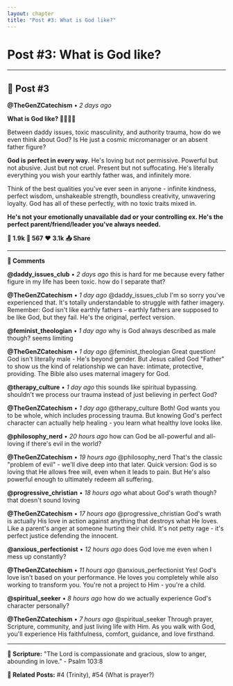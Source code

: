 ```yaml
---
layout: chapter
title: "Post #3: What is God like?"
---
```

# Post #3: What is God like?

---

## 📱 Post #3

**@TheGenZCatechism** • *2 days ago*

**What is God like? 👨‍👧‍👦✨**

Between daddy issues, toxic masculinity, and authority trauma, how do we even think about God? Is He just a cosmic micromanager or an absent father figure?

**God is perfect in every way.** He's loving but not permissive. Powerful but not abusive. Just but not cruel. Present but not suffocating. He's literally everything you wish your earthly father was, and infinitely more.

Think of the best qualities you've ever seen in anyone - infinite kindness, perfect wisdom, unshakeable strength, boundless creativity, unwavering loyalty. God has all of these perfectly, with no toxic traits mixed in.

**He's not your emotionally unavailable dad or your controlling ex. He's the perfect parent/friend/leader you've always needed.**

**💭 1.9k** **🔄 567** **❤️ 3.1k** **📤 Share**

---

**💬 Comments**

**@daddy_issues_club** • *2 days ago*
this is hard for me because every father figure in my life has been toxic. how do I separate that?

**@TheGenZCatechism** • *1 day ago*
@daddy_issues_club I'm so sorry you've experienced that. It's totally understandable to struggle with father imagery. Remember: God isn't like earthly fathers - earthly fathers are supposed to be like God, but they fail. He's the original, perfect version.

**@feminist_theologian** • *1 day ago*
why is God always described as male though? seems limiting

**@TheGenZCatechism** • *1 day ago*
@feminist_theologian Great question! God isn't literally male - He's beyond gender. But Jesus called God "Father" to show us the kind of relationship we can have: intimate, protective, providing. The Bible also uses maternal imagery for God.

**@therapy_culture** • *1 day ago*
this sounds like spiritual bypassing. shouldn't we process our trauma instead of just believing in perfect God?

**@TheGenZCatechism** • *1 day ago*
@therapy_culture Both! God wants you to be whole, which includes processing trauma. But knowing God's perfect character can actually help healing - you learn what healthy love looks like.

**@philosophy_nerd** • *20 hours ago*
how can God be all-powerful and all-loving if there's evil in the world?

**@TheGenZCatechism** • *19 hours ago*
@philosophy_nerd That's the classic "problem of evil" - we'll dive deep into that later. Quick version: God is so loving that He allows free will, even when it leads to pain. But He's also powerful enough to ultimately redeem all suffering.

**@progressive_christian** • *18 hours ago*
what about God's wrath though? that doesn't sound loving

**@TheGenZCatechism** • *17 hours ago*
@progressive_christian God's wrath is actually His love in action against anything that destroys what He loves. Like a parent's anger at someone hurting their child. It's not petty rage - it's perfect justice defending the innocent.

**@anxious_perfectionist** • *12 hours ago*
does God love me even when I mess up constantly?

**@TheGenZCatechism** • *11 hours ago*
@anxious_perfectionist Yes! God's love isn't based on your performance. He loves you completely while also working to transform you. You're not a project to Him - you're a child.

**@spiritual_seeker** • *8 hours ago*
how do we actually experience God's character personally?

**@TheGenZCatechism** • *7 hours ago*
@spiritual_seeker Through prayer, Scripture, community, and just living life with Him. As you walk with God, you'll experience His faithfulness, comfort, guidance, and love firsthand.

---

**📖 Scripture:** "The Lord is compassionate and gracious, slow to anger, abounding in love." - Psalm 103:8

**🔗 Related Posts:** #4 (Trinity), #54 (What is prayer?) 
